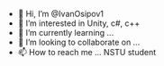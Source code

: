 - 👋 Hi, I’m @IvanOsipov1
- 👀 I’m interested in Unity, c#, c++
- 🌱 I’m currently learning ...
- 💞️ I’m looking to collaborate on ...
- 📫 How to reach me ...
  NSTU student
<!---
IvanOsipov1/IvanOsipov1 is a ✨ special ✨ repository because its `README.md` (this file) appears on your GitHub profile.
You can click the Preview link to take a look at your changes.
--->
